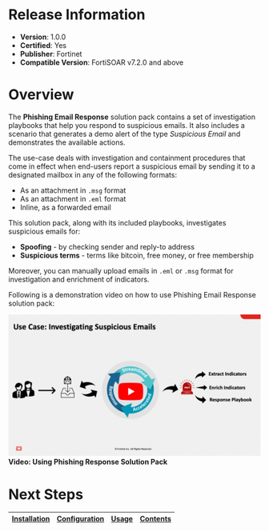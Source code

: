 # Release Information

- **Version**:  1.0.0
- **Certified**: Yes
- **Publisher**: Fortinet
- **Compatible Version**: FortiSOAR v7.2.0 and above

# Overview

The **Phishing Email Response** solution pack contains a set of investigation playbooks that help you respond to suspicious emails. It also includes a scenario that generates a demo alert of the type *Suspicious Email* and demonstrates the available actions.

The use-case deals with investigation and containment procedures that come in effect when end-users report a suspicious email by sending it to a designated mailbox in any of the following formats:

- As an attachment in `.msg` format
- As an attachment in `.eml` format
- Inline, as a forwarded email

This solution pack, along with its included playbooks, investigates suspicious emails for:
- **Spoofing** - by checking sender and reply-to address
- **Suspicious terms** - terms like bitcoin, free money, or free membership

Moreover, you can manually upload emails in `.eml` or `.msg` format for investigation and enrichment of indicators.

Following is a demonstration video on how to use Phishing Email Response solution pack:

[![](./docs/res/phishing-email-response-thumbnail.png)](https://www.youtube.com/watch?v=Ch6yTGiES7I)
**Video: Using Phishing Response Solution Pack**

# Next Steps

| [Installation](./docs/setup.md#installation) | [Configuration](./docs/setup.md#configuration) | [Usage](./docs/usage.md) | [Contents](./docs/contents.md) |
|----------------------------------------------|------------------------------------------------|--------------------------|--------------------------------|